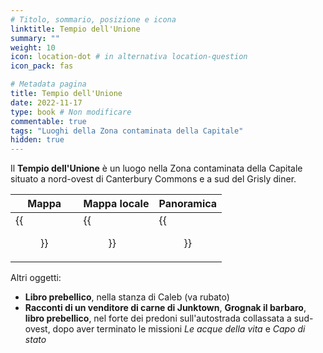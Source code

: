 ```yaml
---
# Titolo, sommario, posizione e icona
linktitle: Tempio dell'Unione
summary: ""
weight: 10
icon: location-dot # in alternativa location-question
icon_pack: fas

# Metadata pagina
title: Tempio dell'Unione
date: 2022-11-17
type: book # Non modificare
commentable: true
tags: "Luoghi della Zona contaminata della Capitale"
hidden: true
---
```


<div class="fo3">


Il **Tempio dell'Unione** è un luogo nella Zona contaminata della Capitale situato a nord-ovest di Canterbury Commons e a sud del Grisly diner. 

| Mappa                                           | Mappa locale                                        | Panoramica                                  |
| ----------------------------------------------- | --------------------------------------------------- | ------------------------------------------- |
| {{<figure src="fo3/Temple_of_the_Union_loc.webp">}} | {{<figure src="fo3/Temple_of_the_Union_loc_map.webp">}} | {{<figure src="fo3/Temple_of_the_Union.webp">}} |



Altri oggetti:
- **Libro prebellico**, nella stanza di Caleb (va rubato)
- **Racconti di un venditore di carne di Junktown**, **Grognak il barbaro**, **libro prebellico**, nel forte dei predoni sull'autostrada collassata a sud-ovest, dopo aver terminato le missioni *Le acque della vita* e  *Capo di stato* 

</div>